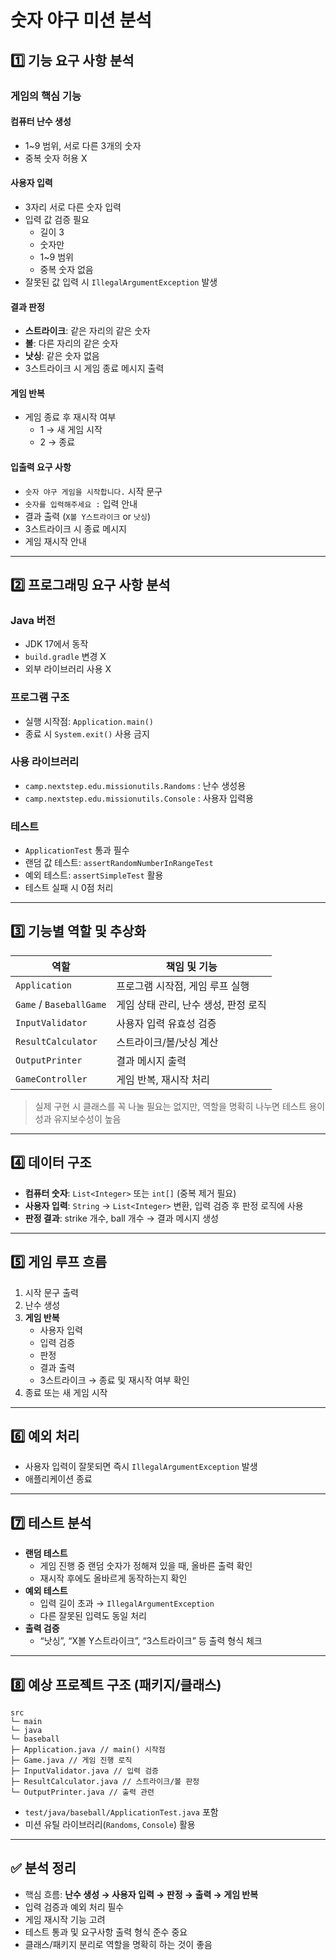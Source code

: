 # 숫자 야구 미션 분석

## 1️⃣ 기능 요구 사항 분석

### 게임의 핵심 기능

#### 컴퓨터 난수 생성
- 1~9 범위, 서로 다른 3개의 숫자
- 중복 숫자 허용 X

#### 사용자 입력
- 3자리 서로 다른 숫자 입력
- 입력 값 검증 필요
    - 길이 3
    - 숫자만
    - 1~9 범위
    - 중복 숫자 없음
- 잘못된 값 입력 시 `IllegalArgumentException` 발생

#### 결과 판정
- **스트라이크**: 같은 자리의 같은 숫자
- **볼**: 다른 자리의 같은 숫자
- **낫싱**: 같은 숫자 없음
- 3스트라이크 시 게임 종료 메시지 출력

#### 게임 반복
- 게임 종료 후 재시작 여부
    - 1 → 새 게임 시작
    - 2 → 종료

#### 입출력 요구 사항
- `숫자 야구 게임을 시작합니다.` 시작 문구
- `숫자를 입력해주세요 :` 입력 안내
- 결과 출력 (`X볼 Y스트라이크` or `낫싱`)
- 3스트라이크 시 종료 메시지
- 게임 재시작 안내

---

## 2️⃣ 프로그래밍 요구 사항 분석

### Java 버전
- JDK 17에서 동작
- `build.gradle` 변경 X
- 외부 라이브러리 사용 X

### 프로그램 구조
- 실행 시작점: `Application.main()`
- 종료 시 `System.exit()` 사용 금지

### 사용 라이브러리
- `camp.nextstep.edu.missionutils.Randoms` : 난수 생성용
- `camp.nextstep.edu.missionutils.Console` : 사용자 입력용

### 테스트
- `ApplicationTest` 통과 필수
- 랜덤 값 테스트: `assertRandomNumberInRangeTest`
- 예외 테스트: `assertSimpleTest` 활용
- 테스트 실패 시 0점 처리

---

## 3️⃣ 기능별 역할 및 추상화

| 역할 | 책임 및 기능 |
|------|-------------------------------|
| `Application` | 프로그램 시작점, 게임 루프 실행 |
| `Game` / `BaseballGame` | 게임 상태 관리, 난수 생성, 판정 로직 |
| `InputValidator` | 사용자 입력 유효성 검증 |
| `ResultCalculator` | 스트라이크/볼/낫싱 계산 |
| `OutputPrinter` | 결과 메시지 출력 |
| `GameController` | 게임 반복, 재시작 처리 |

> 실제 구현 시 클래스를 꼭 나눌 필요는 없지만, 역할을 명확히 나누면 테스트 용이성과 유지보수성이 높음

---

## 4️⃣ 데이터 구조

- **컴퓨터 숫자**: `List<Integer>` 또는 `int[]` (중복 제거 필요)
- **사용자 입력**: `String` → `List<Integer>` 변환, 입력 검증 후 판정 로직에 사용
- **판정 결과**: strike 개수, ball 개수 → 결과 메시지 생성

---

## 5️⃣ 게임 루프 흐름

1. 시작 문구 출력
2. 난수 생성
3. **게임 반복**
    - 사용자 입력
    - 입력 검증
    - 판정
    - 결과 출력
    - 3스트라이크 → 종료 및 재시작 여부 확인
4. 종료 또는 새 게임 시작

---

## 6️⃣ 예외 처리

- 사용자 입력이 잘못되면 즉시 `IllegalArgumentException` 발생
- 애플리케이션 종료

---

## 7️⃣ 테스트 분석

- **랜덤 테스트**
    - 게임 진행 중 랜덤 숫자가 정해져 있을 때, 올바른 출력 확인
    - 재시작 후에도 올바르게 동작하는지 확인
- **예외 테스트**
    - 입력 길이 초과 → `IllegalArgumentException`
    - 다른 잘못된 입력도 동일 처리
- **출력 검증**
    - “낫싱”, “X볼 Y스트라이크”, “3스트라이크” 등 출력 형식 체크

---

## 8️⃣ 예상 프로젝트 구조 (패키지/클래스)
```
src
└─ main
└─ java
└─ baseball
├─ Application.java // main() 시작점
├─ Game.java // 게임 진행 로직
├─ InputValidator.java // 입력 검증
├─ ResultCalculator.java // 스트라이크/볼 판정
└─ OutputPrinter.java // 출력 관련

```

- `test/java/baseball/ApplicationTest.java` 포함
- 미션 유틸 라이브러리(`Randoms`, `Console`) 활용

---

## ✅ 분석 정리

- 핵심 흐름: **난수 생성 → 사용자 입력 → 판정 → 출력 → 게임 반복**
- 입력 검증과 예외 처리 필수
- 게임 재시작 기능 고려
- 테스트 통과 및 요구사항 출력 형식 준수 중요
- 클래스/패키지 분리로 역할을 명확히 하는 것이 좋음

